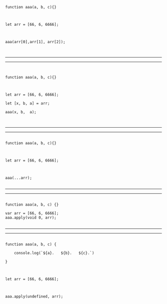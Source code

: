 
```
function aaa(a, b, c){}



let arr = [66, 6, 6666];



aaa(arr[0],arr[1], arr[2]);



```

<hr>

<hr>


```


function aaa(a, b, c){}



let arr = [66, 6, 6666];

let [x, b, a] = arr;

aaa(x, b,  a);



```


<hr>

<hr>




```

function aaa(a, b, c){}



let arr = [66, 6, 6666];



aaa(...arr);


```



<hr>

<hr>




```

function aaa(a, b, c) {}

var arr = [66, 6, 6666];
aaa.apply(void 0, arr);


```





<hr>

<hr>



```

function aaa(a, b, c) {

	console.log(`${a}.   ${b}.   ${c}.`)

}



let arr = [66, 6, 6666];



aaa.apply(undefined, arr);

```